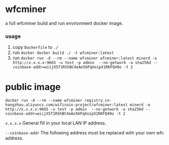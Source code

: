 # wfcminer
a full wfcminer build and run environment docker image.


### usage
1. copy `Dockerfile` to `./`
2. run `docker docker build ./ -t wfcminer:latest`
3. run `docker run -d --rm --name wfcminer wfcminer:latest minerd -o http://x.x.x.x:9665 -u test -p admin  --no-getwork -a sha256d --coinbase-addr=wiijXST1RShBC4eAo56PqXoipX1RKFQ49o -t 2`


# public image

```
docker run -d --rm --name wfcminer registry.cn-hangzhou.aliyuncs.com/wificoin-project/wfcminer:latest minerd -o http://x.x.x.x:9665 -u test -p admin  --no-getwork -a sha256d --coinbase-addr=wiijXST1RShBC4eAo56PqXoipX1RKFQ49o -t 2
```
`x.x.x.x` General fill in your local LAN IP address.

`--coinbase-addr` The following address must be replaced with your own wfc address.
